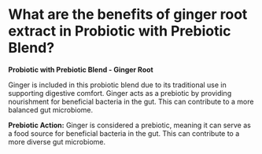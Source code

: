 # What are the benefits of ginger root extract in Probiotic with Prebiotic Blend?

**Probiotic with Prebiotic Blend - Ginger Root**  

Ginger is included in this probiotic blend due to its traditional use in supporting digestive comfort. Ginger acts as a prebiotic by providing nourishment for beneficial bacteria in the gut. This can contribute to a more balanced gut microbiome.  

**Prebiotic Action:** Ginger is considered a prebiotic, meaning it can serve as a food source for beneficial bacteria in the gut. This can contribute to a more diverse gut microbiome.